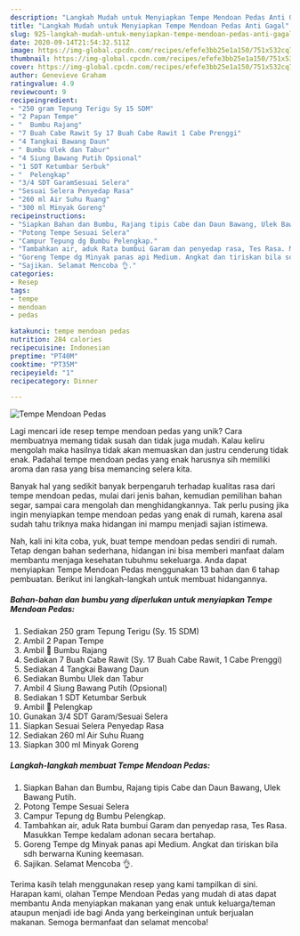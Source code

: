 ```yaml
---
description: "Langkah Mudah untuk Menyiapkan Tempe Mendoan Pedas Anti Gagal"
title: "Langkah Mudah untuk Menyiapkan Tempe Mendoan Pedas Anti Gagal"
slug: 925-langkah-mudah-untuk-menyiapkan-tempe-mendoan-pedas-anti-gagal
date: 2020-09-14T21:54:32.511Z
image: https://img-global.cpcdn.com/recipes/efefe3bb25e1a150/751x532cq70/tempe-mendoan-pedas-foto-resep-utama.jpg
thumbnail: https://img-global.cpcdn.com/recipes/efefe3bb25e1a150/751x532cq70/tempe-mendoan-pedas-foto-resep-utama.jpg
cover: https://img-global.cpcdn.com/recipes/efefe3bb25e1a150/751x532cq70/tempe-mendoan-pedas-foto-resep-utama.jpg
author: Genevieve Graham
ratingvalue: 4.9
reviewcount: 9
recipeingredient:
- "250 gram Tepung Terigu Sy 15 SDM"
- "2 Papan Tempe"
- "  Bumbu Rajang"
- "7 Buah Cabe Rawit Sy 17 Buah Cabe Rawit 1 Cabe Prenggi"
- "4 Tangkai Bawang Daun"
- " Bumbu Ulek dan Tabur"
- "4 Siung Bawang Putih Opsional"
- "1 SDT Ketumbar Serbuk"
- "  Pelengkap"
- "3/4 SDT GaramSesuai Selera"
- "Sesuai Selera Penyedap Rasa"
- "260 ml Air Suhu Ruang"
- "300 ml Minyak Goreng"
recipeinstructions:
- "Siapkan Bahan dan Bumbu, Rajang tipis Cabe dan Daun Bawang, Ulek Bawang Putih."
- "Potong Tempe Sesuai Selera"
- "Campur Tepung dg Bumbu Pelengkap."
- "Tambahkan air, aduk Rata bumbui Garam dan penyedap rasa, Tes Rasa. Masukkan Tempe kedalam adonan secara bertahap."
- "Goreng Tempe dg Minyak panas api Medium. Angkat dan tiriskan bila sdh berwarna Kuning keemasan."
- "Sajikan. Selamat Mencoba 👌."
categories:
- Resep
tags:
- tempe
- mendoan
- pedas

katakunci: tempe mendoan pedas 
nutrition: 284 calories
recipecuisine: Indonesian
preptime: "PT40M"
cooktime: "PT35M"
recipeyield: "1"
recipecategory: Dinner

---
```



![Tempe Mendoan Pedas](https://img-global.cpcdn.com/recipes/efefe3bb25e1a150/751x532cq70/tempe-mendoan-pedas-foto-resep-utama.jpg)

Lagi mencari ide resep tempe mendoan pedas yang unik? Cara membuatnya memang tidak susah dan tidak juga mudah. Kalau keliru mengolah maka hasilnya tidak akan memuaskan dan justru cenderung tidak enak. Padahal tempe mendoan pedas yang enak harusnya sih memiliki aroma dan rasa yang bisa memancing selera kita.

Banyak hal yang sedikit banyak berpengaruh terhadap kualitas rasa dari tempe mendoan pedas, mulai dari jenis bahan, kemudian pemilihan bahan segar, sampai cara mengolah dan menghidangkannya. Tak perlu pusing jika ingin menyiapkan tempe mendoan pedas yang enak di rumah, karena asal sudah tahu triknya maka hidangan ini mampu menjadi sajian istimewa.




Nah, kali ini kita coba, yuk, buat tempe mendoan pedas sendiri di rumah. Tetap dengan bahan sederhana, hidangan ini bisa memberi manfaat dalam membantu menjaga kesehatan tubuhmu sekeluarga. Anda dapat menyiapkan Tempe Mendoan Pedas menggunakan 13 bahan dan 6 tahap pembuatan. Berikut ini langkah-langkah untuk membuat hidangannya.

<!--inarticleads1-->

##### Bahan-bahan dan bumbu yang diperlukan untuk menyiapkan Tempe Mendoan Pedas:

1. Sediakan 250 gram Tepung Terigu (Sy. 15 SDM)
1. Ambil 2 Papan Tempe
1. Ambil  📝 Bumbu Rajang
1. Sediakan 7 Buah Cabe Rawit (Sy. 17 Buah Cabe Rawit, 1 Cabe Prenggi)
1. Sediakan 4 Tangkai Bawang Daun
1. Sediakan  Bumbu Ulek dan Tabur
1. Ambil 4 Siung Bawang Putih (Opsional)
1. Sediakan 1 SDT Ketumbar Serbuk
1. Ambil  📝 Pelengkap
1. Gunakan 3/4 SDT Garam/Sesuai Selera
1. Siapkan Sesuai Selera Penyedap Rasa
1. Sediakan 260 ml Air Suhu Ruang
1. Siapkan 300 ml Minyak Goreng




<!--inarticleads2-->

##### Langkah-langkah membuat Tempe Mendoan Pedas:

1. Siapkan Bahan dan Bumbu, Rajang tipis Cabe dan Daun Bawang, Ulek Bawang Putih.
1. Potong Tempe Sesuai Selera
1. Campur Tepung dg Bumbu Pelengkap.
1. Tambahkan air, aduk Rata bumbui Garam dan penyedap rasa, Tes Rasa. Masukkan Tempe kedalam adonan secara bertahap.
1. Goreng Tempe dg Minyak panas api Medium. Angkat dan tiriskan bila sdh berwarna Kuning keemasan.
1. Sajikan. Selamat Mencoba 👌.




Terima kasih telah menggunakan resep yang kami tampilkan di sini. Harapan kami, olahan Tempe Mendoan Pedas yang mudah di atas dapat membantu Anda menyiapkan makanan yang enak untuk keluarga/teman ataupun menjadi ide bagi Anda yang berkeinginan untuk berjualan makanan. Semoga bermanfaat dan selamat mencoba!
